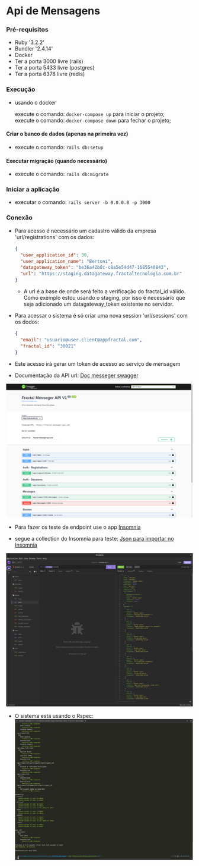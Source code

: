 # Api de Mensagens

### Pré-requisitos
- Ruby '3.2.2'
- Bundler '2.4.14'
- Docker
- Ter a porta 3000 livre (rails)
- Ter a porta 5433 livre (postgres)
- Ter a porta 6378 livre (redis)

### Execução
- usando o docker

  execute o comando: `docker-compose up` para iniciar o projeto; <br />
  execute o comando: `docker-compose down` para fechar o projeto;

#### Criar o banco de dados (apenas na primeira vez)
- execute o comando: `rails db:setup`

#### Executar migração (quando necessário)
- execute o comando: `rails db:migrate`

### Iniciar a aplicação
- executar o comando: `rails server -b 0.0.0.0 -p 3000`

### Conexão
* Para acesso é necessário um cadastro válido da empresa 'url/registrations' com os dados:
  
  ```json
  {
	"user_application_id": 30,
	"user_application_name": "Bertoni",
	"datagateway_token": "be36a42b8c-c8a5e54d47-1685540843",
	"url": "https://staging.datagateway.fractaltecnologia.com.br"
  }
  ```
  - A url é a base de onde será feito a verificação do fractal_id válido. Como exemplo estou usando o staging, por isso é necessário que seja adicionado um datagateway_token existente no servidor.
 
* Para acessar o sistema é só criar uma nova session 'url/sessions' com os dodos:
  ```json
  {
	"email": "usuario@user.client@appfractal.com",
	"fractal_id": "30021"
  }
  ```
- Este acesso irá gerar um token de acesso ao serviço de mensagem
 
* Documentação da API
  url: <a href="https://walrus-app-odsyu.ondigitalocean.app/api-docs/index.html" target="_blank">Doc messeger swagger</a>

![alt Swagger docs](https://github.com/wlosantos/fractal-messeger/blob/develop/public/swagger.png)

* Para fazer os teste de endpoint use o app  <a href="https://insomnia.rest/download" target="_blank">Insomnia</a>
- segue a collection do Insomnia para teste: <a href="https://github.com/wlosantos/fractal-messeger/blob/develop/public/Insomnia_collection-fractal_messeger.json" target="_blank">Json para importar no Insomnia</a>

![alt Insomnia docs](https://github.com/wlosantos/fractal-messeger/blob/develop/public/insomnia.png)

* O sistema está usando o Rspec:
![alt Insomnia docs](https://github.com/wlosantos/fractal-messeger/blob/develop/public/test-rspec.png)
